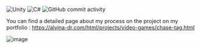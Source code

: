 ![Unity](https://img.shields.io/badge/unity-%23000000.svg?style=for-the-badge&logo=unity&logoColor=white)
![C#](https://img.shields.io/badge/c%23-%23239120.svg?style=for-the-badge&logo=csharp&logoColor=white)
![GitHub commit activity](https://img.shields.io/github/commit-activity/t/alvina-dr/chase-tag?authorFilter=alvina-dr&style=for-the-badge)

You can find a detailed page about my process on the project on my portfolio : https://alvina-dr.com/html/projects/video-games/chase-tag.html


![image](https://github.com/user-attachments/assets/57583d9c-8782-4950-990a-5461a8078e0d)
